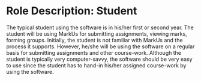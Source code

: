 Role Description: Student
=========================

The typical student using the software is in his/her first or second year. The student will be using MarkUs for submitting assignments, viewing marks, forming groups. Initially, the student is not familiar with MarkUs and the process it supports. However, he/she will be using the software on a regular basis for submitting assignments and other course-work. Although the student is typically very computer-savvy, the software should be very easy to use since the student has to hand-in his/her assigned course-work by using the software.